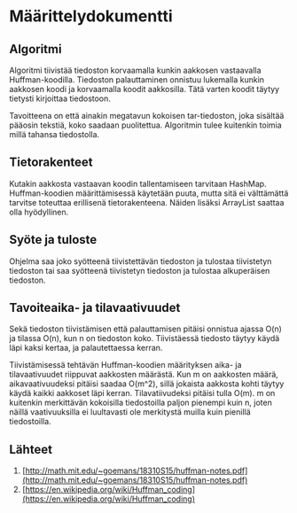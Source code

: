 # Määrittelydokumentti

## Algoritmi

Algoritmi tiivistää tiedoston korvaamalla kunkin aakkosen
vastaavalla Huffman-koodilla. Tiedoston palauttaminen
onnistuu lukemalla kunkin aakkosen koodi ja korvaamalla
koodit aakkosilla. Tätä varten koodit täytyy tietysti
kirjoittaa tiedostoon.

Tavoitteena on että ainakin megatavun kokoisen tar-tiedoston,
joka sisältää pääosin tekstiä, koko saadaan puolitettua.
Algoritmin tulee kuitenkin toimia millä tahansa tiedostolla.

## Tietorakenteet
Kutakin aakkosta vastaavan koodin tallentamiseen tarvitaan
HashMap. Huffman-koodien määrittämisessä käytetään puuta,
mutta sitä ei välttämättä tarvitse toteuttaa erillisenä
tietorakenteena. Näiden lisäksi ArrayList saattaa olla
hyödyllinen.

## Syöte ja tuloste
Ohjelma saa joko syötteenä tiivistettävän tiedoston ja
tulostaa tiivistetyn tiedoston tai saa syötteenä tiivistetyn
tiedoston ja tulostaa alkuperäisen tiedoston.

## Tavoiteaika- ja tilavaativuudet
Sekä tiedoston tiivistämisen että palauttamisen pitäisi
onnistua ajassa O(n) ja tilassa O(n), kun n on tiedoston
koko. Tiivistäessä tiedosto täytyy käydä läpi kaksi kertaa,
ja palautettaessa kerran.

Tiivistämisessä tehtävän Huffman-koodien määrityksen
aika- ja tilavaativuudet riippuvat aakkosten määrästä.
Kun m on aakkosten määrä, aikavaativuudeksi pitäisi saadaa
O(m^2), sillä jokaista aakkosta kohti täytyy käydä kaikki
aakkoset läpi kerran. Tilavatiivudeksi pitäisi tulla O(m).
m on kuitenkin merkittävän kokoisilla tiedostoilla paljon
pienempi kuin n, joten näillä vaativuuksilla ei luultavasti
ole merkitystä muilla kuin pienillä tiedostoilla.

## Lähteet
1. [http://math.mit.edu/~goemans/18310S15/huffman-notes.pdf](http://math.mit.edu/~goemans/18310S15/huffman-notes.pdf)
2. [https://en.wikipedia.org/wiki/Huffman_coding](https://en.wikipedia.org/wiki/Huffman_coding)
